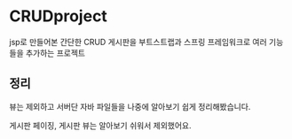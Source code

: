 # CRUDproject

jsp로 만들어본 간단한 CRUD 게시판을 부트스트랩과 스프링 프레임워크로 여러 기능들을 추가하는 프로젝트


## 정리

뷰는 제외하고 서버단 자바 파일들을 나중에 알아보기 쉽게 정리해봤습니다. 

게시판 페이징, 게시판 뷰는 알아보기 쉬워서 제외했어요.






